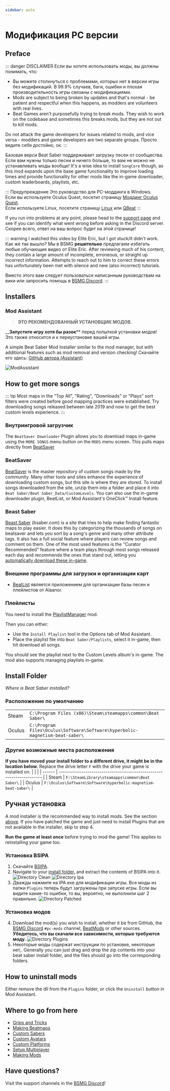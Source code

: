 ```yaml
---
sidebar: auto
---
```


# Модификация PC версии

## Preface

::: danger DISCLAIMER Если вы хотите использовать моды, вы должны понимать, что:

* Вы можете столкнуться с проблемами, которых нет в версии игры без модификаций. В 99.9% случаев, баги, ошибки и плохая производительность игры связаны с модификациями.
* Mods are subject to being broken by updates and that's normal - be patient and respectful when this happens, as modders are volunteers with real lives.
* Beat Games aren't purposefully trying to break mods. They wish to work on the codebase and sometimes this breaks mods, but they are not out to kill mods.

Do not attack the game developers for issues related to mods, and vice versa - modders and game developers are two separate groups. Просто ведите себя достойно, ок. :::

Базовая верси Beat Saber поддерживает загрузку песен от сообщества. Если вам нужны только песни и ничего больше, то вам не можно не устанавливать моды вообще! It's a wise idea to install `SongCore` though, as this mod expands upon the base game functionality to improve loading times and provide functionality for other mods like the in-game downloader, custom leaderboards, playlists, etc.

::: Предупреждение Это руководство для PC-моддинга в Windows.  
Если вы используете Oculus Quest, посетит страницу [Моддинг Oculus Quest](/quest-modding.md).  
Если используете Linux, посетите страницу [Linux](/modding/linux.md) или [QBeat](https://github.com/geefr/beatsaber-linux-goodies/blob/master/README.md) :::

If you run into problems at any point, please head to the [support page](./support) and see if you can identify what went wrong before asking in the Discord server. Скорее всего, ответ на ваш вопрос будет на этой странице!

::: warning I watched this video by Elite Eric, but I got stuck/it didn't work. Как же так вышло? Мы в BSMG **решительно** предлагаем избегать любые обучающие видео от Elite Eric. After reviewing much of his content, they contain a large amount of incomplete, erroneous, or straight up incorrect information. Attempts to reach out to him to correct these errors has unfortunately been met with silence and new (also incorrect) tutorials.

Вместо этого вам следует пользоваться написанным руководствам на вики или запросить помощь в [BSMG Discord](https://discord.gg/beatsabermods). :::

## Installers

### Mod Assistant
> **ЭТО РЕКОМЕНДОВАННЫЙ УСТАНОВЩИК МОДОВ.**

__**Запустите игру хотя бы разок**** перед попыткой установки модов! Это также относится и к переустановке вашей игры.

A simple Beat Saber Mod Installer similar to the mod manager, but with additional features such as mod removal and version checking! Скачайте его здесь: [GitHub автора (Assistant)](https://github.com/Assistant/ModAssistant/releases/latest)

![ModAssistant](~@images/beginners-guide/modassistant.png)

## How to get more songs
::: tip Most maps in the "Top All", "Rating", "Downloads" or "Plays" sort filters were created before good mapping practices were established. Try downloading songs released between late 2019 and now to get the best custom levels experience. :::

### Внутриигровой загрузчик
The `BeatSaver Downloader` Plugin allows you to download maps in-game using the `MORE SONGS` menu button on the `MODS` menu screen. This pulls maps directly from [BeatSaver](https://beatsaver.com)

### BeatSaver
[BeatSaver](https://beatsaver.com) is the master repository of custom songs made by the community. Many other tools and sites enhance the experience of downloading custom songs, but this site is where they are stored. To install songs downloaded from the site, unzip them into a folder and place it into `Beat Saber/Beat Saber_Data/CustomLevels`. You can also use the in-game downloader plugin, BeatList, or Mod Assistant's OneClick™ Install feature.

### Beast Saber
[Beast Saber](https://www.bsaber.com) (bsaber.com) is a site that tries to help make finding fantastic maps to play easier. It does this by categorizing the thousands of songs on beatsaver and lets you sort by a song's genre and many other attribute tags. It also has a full social feature where players can review songs and comment on them. One of the most used features is the "Curator Recommended" feature where a team plays through most songs released each day and recommends the ones that stand out, letting you [automatically download these in-game](https://bsaber.com/beatsync/).

### Внешние программы для загрузки и организации карт

* [BeatList](https://github.com/Alaanor/beatlist) является приложением для организации базы песен и плейлистов от Alaanor.

### Плейлисты
You need to install the [PlaylistManager](https://github.com/rithik-b/PlaylistManager/releases/latest) mod.

Then you can either:

* Use the `Install Playlist` tool in the Options tab of Mod Assistant.
* Place the playlist file into `Beat Saber/Playlists`, select it in-game, then hit download all songs.

You should see the playlist next to the Custom Levels album's in-game. The mod also supports managing playlists in-game.

## Install Folder
_Where is Beat Saber installed?_

### Расположение по умолчанию
|        |                                                                                      |
| ------ | ------------------------------------------------------------------------------------ |
| Steam  | `C:\Program Files (x86)\Steam\steamapps\common\Beat Saber\`                  |
| Oculus | `C:\Program Files\Oculus\Software\Software\hyperbolic-magnetism-beat-saber\` |

### Другие возможные места расположения
**If you have moved your install folder to a different drive, it might be in the location below.** Replace the drive letter `F` with the drive your game is installed on.
|        |                                                                       |
| ------ | --------------------------------------------------------------------- |
| Steam  | `F:\SteamLibrary\steamapps\common\Beat Saber\`                 |
| Oculus | `F:\Oculus\Software\Software\hyperbolic-magnetism-beat-saber\` |

## Ручная установка
A mod installer is the recommended way to install mods. See the section [above](#installers). If you have patched the game and just need to install Plugins that are not available in the installer, skip to step 4.

**Run the game at least once** before trying to mod the game! This applies to reinstalling your game too.

### Установка BSIPA

1. Скачайте [BSIPA](https://github.com/bsmg/BeatSaber-IPA-Reloaded/releases).
2. Navigate to your [install folder.](#install-folder) and extract the contents of BSIPA into it. ![Directory Clean](~@images/beginners-guide/directory-clean.png "Directory Clean") ![Directory Ipa](~@images/beginners-guide/directory-ipa.png "Directory Ipa")
3. Дважды нажмите на IPA.exe для модификации игры. Все моды из папки `Plugins` теперь будут загружены при запуске игры. Если вы видите какие-то ошибки, то вы, вероятно, не выполнили шаг 2 правильно. ![Directory Patched](~@images/beginners-guide/directory-patched.png "Directory Patched")

### Установка модов

4. Download the mod(s) you wish to install, whether it be from GitHub, the [BSMG Discord](https://discord.com/invite/beatsabermods) `#pc-mods` channel,  [BeatMods](https://beatmods.com/#/mods) or other sources. **Убедитесь, что вы скачали все зависимости, которые требуются моду.** ![Directory Plugins](~@images/beginners-guide/directory-plugins.png "Directory Plugins")
5. Некоторые моды содержат инструкции по установке, некоторые нет,. Generally you can just drag and drop the zip contents into your beat saber install folder, and the files should go into the corresponding folders.

## How to uninstall mods
Either remove the dll from the `Plugins` folder, or click the `Uninstall` button in Mod Assistant.

## Where to go from here

* [Grips and Tricks](./grips-and-tricks.md)
* [Making Beatmaps](/mapping/)
* [Custom Sabers](/models/custom-sabers.md)
* [Custom Avatars](/models/custom-avatars.md)
* [Custom Platforms](/models/custom-platforms.md)
* [Setup Multiplayer](https://bs.assistant.moe/Multiplayer/)
* [Making Mods](/modding/)

## Have questions?
Visit the support channels in the [BSMG Discord](https://discord.gg/beatsabermods)!
